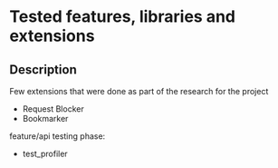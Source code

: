 # Tested features, libraries and extensions

## Description

Few extensions that were done as part of the research for the project 

* Request Blocker
* Bookmarker

feature/api testing phase:

* test_profiler
